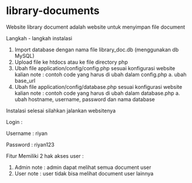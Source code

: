 # library-documents
Website library document adalah website untuk menyimpan file document

Langkah - langkah instalasi
1. Import database dengan nama file library_doc.db (menggunakan db MySQL)
2. Upload file ke htdocs atau ke file directory php
3. Ubah file application/config/config.php sesuai konfigurasi website kalian
	note : contoh code yang harus di ubah dalam config.php
	a. ubah base_url
4. Ubah file application/config/database.php sesuai konfigurasi website kalian
	note : contoh code yang harus di ubah dalam database.php
	a. ubah hostname, username, password dan nama database
	
Instalasi selesai silahkan jalankan websitenya

Login :

Username : riyan

Password : riyan123

Fitur
Memiliki 2 hak akses user :
1. Admin
	note : admin dapat melihat semua document user
2. User
	note : user tidak bisa melihat document user lainnya
